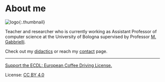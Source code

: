 # About me

<style>
    .thumbnail {
        width: 75px;
        height: 75px;
        border-radius: 50%;
        border: 1px solid #ddd;
        padding: 5px;
        background-color: #fff;
    }
</style>

![logo](assets/images/logo.png){:.thumbnail}

Teacher and researcher who is currently working as Assistant Professor of computer science at the University of Bologna supervised by Professor [M. Gabbrielli](cs.unibo.it/~gabbri).

Check out my [didactics](didactics)<!-- and [software](software), --> or reach my [contact](contact) page.

---

[Support the ECDL: European Coffee Driving License.](http://www.nonsiamopirati.org/ecdl.html)

License: [CC BY 4.0](https://creativecommons.org/licenses/by/4.0/)
